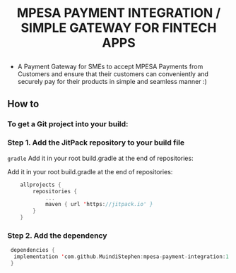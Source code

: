# <p align="center"> MPESA PAYMENT INTEGRATION / SIMPLE GATEWAY FOR FINTECH APPS</p>
- A Payment Gateway for SMEs to accept MPESA Payments from Customers and ensure that their customers
  can conveniently and securely pay for their products in simple and seamless manner :)
##
##

## How to
### To get a Git project into your build:

### Step 1. Add the JitPack repository to your build file

`gradle`
Add it in your root build.gradle at the end of repositories:

Add it in your root build.gradle at the end of repositories:

```kotlin
	allprojects {
		repositories {
			...
			maven { url 'https://jitpack.io' }
		}
	}

```
### Step 2. Add the dependency

  ```kotlin
   dependencies {
  	implementation 'com.github.MuindiStephen:mpesa-payment-integration:1.0.0'
   }
  ```




